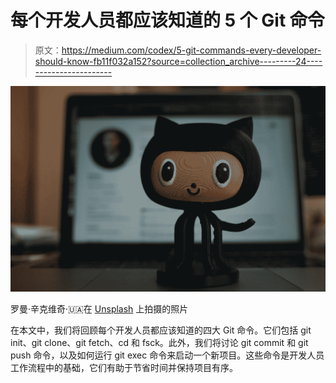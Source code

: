 # 每个开发人员都应该知道的 5 个 Git 命令

> 原文：<https://medium.com/codex/5-git-commands-every-developer-should-know-fb11f032a152?source=collection_archive---------24----------------------->

![](img/f467c9cf0326fb9a9068761d2d5a9c85.png)

罗曼·辛克维奇·🇺🇦在 [Unsplash](https://unsplash.com?utm_source=medium&utm_medium=referral) 上拍摄的照片

在本文中，我们将回顾每个开发人员都应该知道的四大 Git 命令。它们包括 git init、git clone、git fetch、cd 和 fsck。此外，我们将讨论 git commit 和 git push 命令，以及如何运行 git exec 命令来启动一个新项目。这些命令是开发人员工作流程中的基础，它们有助于节省时间并保持项目有序。